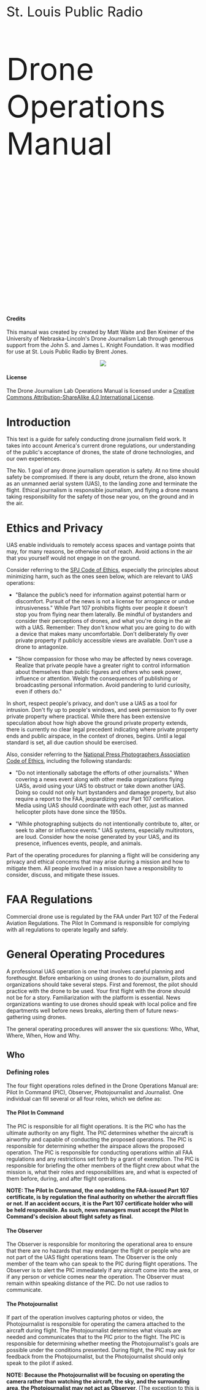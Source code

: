 <div style="padding-top:300px"></div>
<p style="font-size:35px">St. Louis Public Radio</p>
<p style="font-size:80px">Drone Operations Manual</p>
<div style="page-break-after: always;"></div>
<div style="padding-top:300px"></div>

#### Credits

This manual was created by created by Matt Waite and Ben Kreimer of the University of Nebraska-Lincoln's Drone Journalism Lab through generous support from the John S. and James L. Knight Foundation. It was modified for use at St. Louis Public Radio by Brent Jones.

<center><img src="knight-logo-small.jpg"></center>

#### License

The Drone Journalism Lab Operations Manual is licensed under a [Creative Commons Attribution-ShareAlike 4.0 International License](http://creativecommons.org/licenses/by-sa/4.0/).

<div style="page-break-after: always;"></div>

# Introduction

This text is a guide for safely conducting drone journalism field work. It takes into account America's current drone regulations, our understanding of the public's acceptance of drones, the state of drone technologies, and our own experiences.

The No. 1 goal of any drone journalism operation is safety. At no time should safety be compromised. If there is any doubt, return the drone, also known as an unmanned aerial system (UAS), to the landing zone and terminate the flight. Ethical journalism is responsible journalism, and flying a drone means taking responsibility for the safety of those near you, on the ground and in the air.

<div style="page-break-after: always;"></div>

# Ethics and Privacy

UAS enable individuals to remotely access spaces and vantage points that may, for many reasons, be otherwise out of reach. Avoid actions in the air that you yourself would not engage in on the ground. 

Consider referring to the [SPJ Code of Ethics](http://www.spj.org/ethicscode.asp), especially the principles about minimizing harm, such as the ones seen below, which are relevant to UAS operations: 

* "Balance the public’s need for information against potential harm or discomfort. Pursuit of the news is not a license for arrogance or undue intrusiveness." While Part 107 prohibits flights over people it doesn't stop you from flying near them laterally. Be mindful of bystanders and consider their perceptions of drones, and what you're doing in the air with a UAS. Remember: They don't know what you are going to do with a device that makes many uncomfortable. Don't deliberately fly over private property if publicly accessible views are available. Don't use a drone to antagonize.

* "Show compassion for those who may be affected by news coverage. Realize that private people have a greater right to control information about themselves than public figures and others who seek power, influence or attention. Weigh the consequences of publishing or broadcasting personal information. Avoid pandering to lurid curiosity, even if others do." 

In short, respect people's privacy, and don't use a UAS as a tool for intrusion. Don't fly up to people's windows, and seek permission to fly over private property where practical. While there has been extensive speculation about how high above the ground private property extends, there is currently no clear legal precedent indicating where private property ends and public airspace, in the context of drones, begins. Until a legal standard is set, all due caution should be exercised.

Also, consider referring to the [National Press Photographers Association Code of Ethics](https://nppa.org/code_of_ethics), including the following standards:

* "Do not intentionally sabotage the efforts of other journalists." When covering a news event along with other media organizations flying UASs, avoid using your UAS to obstruct or take down another UAS. Doing so could not only hurt bystanders and damage property, but also require a report to the FAA, jeopardizing your Part 107 certification. Media using UAS should coordinate with each other, just as manned helicopter pilots have done since the 1950s. 

* "While photographing subjects do not intentionally contribute to, alter, or seek to alter or influence events." UAS systems, especially multirotors, are loud. Consider how the noise generated by your UAS, and its presence, influences events, people, and animals.

Part of the operating procedures for planning a flight will be considering any privacy and ethical concerns that may arise during a mission and how to mitigate them. All people involved in a mission have a responsibility to consider, discuss, and mitigate these issues.

<div style="page-break-after: always;"></div>

# FAA Regulations

Commercial drone use is regulated by the FAA under Part 107 of the Federal Aviation Regulations. The Pilot In Command is responsible for complying with all regulations to operate legally and safely.

<div style="page-break-after: always;"></div>

# General Operating Procedures

A professional UAS operation is one that involves careful planning and forethought. Before embarking on using drones to do journalism, pilots and organizations should take several steps. First and foremost, the pilot should practice with the drone to be used. Your first flight with the drone should not be for a story. Familiarization with the platform is essential. News organizations wanting to use drones should speak with local police and fire departments well before news breaks, alerting them of future news-gathering using drones.

The general operating procedures will answer the six questions: Who, What, Where, When, How and Why.

<div style="page-break-after: always;"></div>

## Who

### Defining roles

The four flight operations roles defined in the Drone Operations Manual are: Pilot In Command (PIC), Observer, Photojournalist and Journalist. One individual can fill several or all four roles, which we define as:

#### The Pilot In Command

The PIC is responsible for all flight operations. It is the PIC who has the ultimate authority on any flight. The PIC determines whether the aircraft is airworthy and capable of conducting the proposed operations. The PIC is responsible for determining whether the airspace allows the proposed operation. The PIC is responsible for conducting operations within all FAA regulations and any restrictions set forth by a grant of exemption. The PIC is responsible for briefing the other members of the flight crew about what the mission is, what their roles and responsibilities are, and what is expected of them before, during, and after flight operations. 

**NOTE: The Pilot In Command, the one holding the FAA-issued Part 107 certificate, is by regulation the final authority on whether the aircraft flies or not. If an accident occurs, it is the Part 107 certificate holder who will be held responsible. As such, news managers must accept the Pilot In Command's decision about flight safety as final.**

#### The Observer

The Observer is responsible for monitoring the operational area to ensure that there are no hazards that may endanger the flight or people who are not part of the UAS flight operations team. The Observer is the only member of the team who can speak to the PIC during flight operations. The Observer is to alert the PIC immediately if any aircraft come into the area, or if any person or vehicle comes near the operation. The Observer must remain within speaking distance of the PIC. Do not use radios to communicate.

#### The Photojournalist

If part of the operation involves capturing photos or video, the Photojournalist is responsible for operating the camera attached to the aircraft during flight. The Photojournalist determines what visuals are needed and communicates that to the PIC prior to the flight. The PIC is responsible for determining whether meeting the Photojournalist's goals are possible under the conditions presented. During flight, the PIC may ask for feedback from the Photojournalist, but the Photojournalist should only speak to the pilot if asked. 

**NOTE: Because the Photojournalist will be focusing on operating the camera rather than watching the aircraft, the sky, and the surrounding area, the Photojournalist may not act as Observer**. (The exception to this is if the Pilot In Command is also serving as the Observer and the Photojournalist.)

#### The Journalist

The Journalist is responsible for communicating flight goals to the PIC and Photojournalist before flight and verifying results after landing. The Journalist determines what is needed for the story and communicates that to the PIC and Photojournalist. The PIC is responsible for determining whether meeting the Journalist's goals are possible under the conditions presented.  During flight, the PIC may ask for feedback from the Journalist, but the Journalist should only speak to the pilot if asked. The Journalist and the Photojournalist can speak freely, but should always be listening for the PIC. The Journalist can act as Observer.

---

Under Part 107, operations can occur with only a PIC. If no additional personnel are available for the flight, care and consideration must be taken for the additional workload that the PIC will take on, including having to watch the operation area for hazards, completing journalistic goals and ensuring flight safety. 

**NOTE: The greater the number of environmental variables (bystanders, structures, trees, wind, etc.) in an operating environment, the more substantial the demands are on the PIC.**

<div style="page-break-after: always;"></div>

### Training

Training is an important part of maintaining safe operating procedures. It is the responsibility of the Pilot in Command to conduct drone journalism work safely, and so it is the PIC's responsibility to ensure all members of the flight crew are adequately trained. The PIC should take into account the training and experience levels of the crew, as well as the PIC's own level of training and experience when planning and executing a mission.

Regardless of training and experience, all members of the flight crew must be briefed by the PIC before each flight both to reiterate the general responsibilities of each member as well as to cover flight-specific information.

#### Operators

A Part 107-licensed pilot-in-command must be present for all flights, and, if not operating the controls, be able to immediately take over the controls. Per Part 107, non-licensed operators are permitted as long as the PIC is able to take over the controls immediately.

Anyone operating the controls should be trained by the PIC or be able to show they have been trained elsewhere.

The PIC's decision about who may operate the UAS is final.

#### Observers

Observers should be trained by a PIC prior to serving as an Observer on a story.

#### Photojournalists

If a UAS has dual-operator capability, the Photojournalist operating the camera should be trained on it prior to serving as the Photojournalist on a story.

<div style="page-break-after: always;"></div>

## What

Our drone is a DJI Inspire 2. Some basic stats:

|                         | Inspire 2 |
| ----------------------- | --------- |
| Max Speed               | 58 mph    |
| Flight Time             | 27 min    |
| Operating Temp          | -4°/104°F |
| Wind resistance         | 22 mph    |
| Upgradeable camera      | yes       |
| Dual-controller enabled | yes       |

The drone is equipped with a Zenmuse X4S camera. The camera can shoot 20 megapixel still images and 4K video at 60 FPS.

The drone is dual-controller enabled. As mentioned in the _who_ section, this enables a photojournalist to operate the camera independently of the pilot-in-command.

While the operating temperatures and wind resistance are limits, the drone may experience degraded performance before reaching these conditions. It is the Pilot In Command's responsibility to determine when it is safe to fly.

<div style="page-break-after: always;"></div>

## Where and When

FAA regulations impose a number of restrictions on where, when and how drones may operate. This is a summary. The Pilot In Command is responsible for knowing all regulations and ensuring they are complied with.

* Sunrise to sunset only. Civil twilight (30 minutes before sunrise to 30 minutes after sunset) with appropriate illumination.
* 3 or more statute miles of visibility at your location.
* Unaided visual-line-of-sight (VLOS) only. The Pilot In Command must be able to see the drone without the use of cameras or binoculars.
* No flight over unsheltered people.
* Maximum altitude is 400 feet above ground level (AGL). Flying near a building or tower allows a higher ceiling.
* No flying while flying (or riding, sometimes). Flying a drone while the pilot is in an aircraft is prohibited. Flying a drone while the pilot is in a land vehicle or boat is acceptable in "sparsely populated" areas.
* No flying near clouds. The drone must be 500 feet below clouds and 2,000 feet away horizontally.
* Yield the right of way. Drones must yield to all other aircraft and are not allowed to interfere with the operation of another aircraft.

### Controlled airspace

Operation in controlled airspace is prohibited without prior permission. There is controlled airspace around Lambert, Spirit of St. Louis, Cahokia (St. Louis Downtown), Belleville and Alton airports.

There are other areas of prohibited airspace in our area as well, like the Arch grounds and Scott Air Force Base.

### Temporary Flight Restrictions (TFRs)

The FAA will issue Temporary Flight Restrictions from time to time. There will be a TFR in place over Busch Stadium during Cardinals home games. It is the Pilot In Command's responsibility to be aware of active TFRs.

<div style="page-break-after: always;"></div>

## How

How will all this work? The procedures for drone flights are divided into the following sections: 

* Story Planning — What is the story and why are we using the drone to cover it?
* Flight Planning — What conditions might we encounter during the flight?
* Pre-trip — Is all equipment prepared for the flight? All crew properly briefed?
* Pre-flight — Is the location as expected? Is the equipment operating properly?
* Flight
* Post-flight — Did the equipment perform as expected?
* Post-trip — Was the mission completed as expected? Does any equipment need to be checked, repaired or replaced? Complete logs.
* Post-Story — Was the story as expected? Did the use of the UAS serve its intended purpose? Was it worth the investment?

The general requirements in each are encapsulated in checklists designed to help ensure each step is accomplished.

Aside from "Flight", each section has a sheet that must be filled out and kept in the UAS Logbook.

### Starting the process

To get started planning a drone story, fill out a story planning worksheet and talk to Brent.

<div style="page-break-after: always;"></div>

### Story Planning

Before bringing a UAS into an environment, operational personnel should define the goals of the UAS flight before doing more specific mission planning.

First, the basics: Date and time to fly, and whether those are flexible; the location; and the end product being sought through the use of the drone (photos, video, other).

Then, consider:

* What's the story we're aiming to cover?
* What purpose is the drone serving in your story?
* What context is the drone adding to your story?
* Be specific. What shots do you need? 
* How much drone video or photography do you need to tell the story?
* What privacy issues can you anticipate and what steps have you taken to mitigate them?
* What ethical issues can you anticipate and what steps have you taken to mitigate them?

<div style="page-break-after: always;"></div>

### Flight Planning

Prior to embarking on any drone operation, the Pilot In Command must gather information about the proposed flight area to ensure safe operations that comply with Federal Aviation Regulations. 

#### Location

Questions the PIC must answer about the location are:

* What is the exact location?
* What's the altitude of the location? How might it affect your UAS and payload during flight?
* Have you reviewed current aviation charts of the location and surroundings?
* What airspace is it in? 
* Are there any airspace/TFR/NOTAM restrictions in place or anticipated?
* Do you need permission from air traffic control (ATC) or an FAA waiver?
* Have you pulled publicly available aerial images of the area or conducted a site survey?
* Are you flying on or over private property? Do you have permission of the landowner to operate there?
* What is there? Are there hazards to aviation?   
* How many people can you expect around the area?
* What is your plan to prevent flight over people?
* What will the weather be? Have you consulted an aviation weather forecast? Or if the trip is immediate, have you consulted local weather sources, such as an aviation weather report (METAR), or obtained a flight briefing from Flight Services?
* Are your weather parameters within Part 107 minimums? 
* Are wind levels below the operational maximums set by the manufacturer or by your own operational guidelines?
* Have you factored in the effects of temperature on the batteries? 

<div style="page-break-after: always;"></div>

### Pre-Trip Checklist

Immediately before leaving, the PIC should complete the pre-trip checklist. This includes basic information, a drone check, info check, packing list and briefing.

#### Basic information

* Who is serving on the flight crew for this mission?
* When do you need to be at the location?
* How much travel time is involved?

#### Drone check

Before leaving for the operations area, the PIC should conduct a pre-trip inspection of the UAS and other equipment. A pre-trip inspection includes charging batteries, checking various mounting hardware, and checking the camera and storage media to ensure it is sufficient for the task. 

* Are batteries charged (drone, controllers, iPads, aviation radio)?
* Inspect drone and correct any issues found
* Ensure memory card is emptied

#### Information check

The PIC must review up-to-date important information before each flight.

* Check airspace map
* Check NOTAMs
* Check TFRs
* Check weather

#### Packing list

The PIC must ensure all equipment is properly packed for transport to the location.

#### Briefing

The PIC is responsible for briefing all operations personnel on each phase of flight. The PIC will designate the observer, the photojournalist and the journalist, will explain their roles and what will happen during flight. 

A PIC briefing should cover, at a minimum:

* Who is fulfilling each role in flight operations
* The expectations of each member of the flight crew
* A general description of the operations area.
* The expected weather at the location
* Any known hazards, including winds, obstacles, known high traffic areas, any nearby airports or expected air traffic
* The specific mission goals, including expected shots, angles or subjects
* Any known privacy or ethical issues and mitigation steps
* Pre-flight rules
* Flight rules
* Post-flight rules

<div style="page-break-after: always;"></div>

### Pre-Flight

Pre-flight operations are done immediately before any flight work is to occur. The pre-flight checklist repeats some of the pre-trip checklist, such as inspecting the aircraft and some of the control surfaces. Pre-trip and pre-flight inspections help ensure airworthiness and will serve as an early warning for both maintenance issues and for mechanical issues that could substantially affect or cancel flight operations.

The general rules of pre-flight are:

* The PIC touches the UAS. The PIC is responsible for the aircraft and all around them. Thus, the PIC will conduct the pre-flight inspection, connect the batteries, etc.
* When on site, operations personnel must delineate a takeoff and landing area of at least 10 feet x 10 feet and ensure it is free of debris.
* When on site, if non-operations people are around, operations personnel may be required to secure an area to be kept free of people so the UAS can operate without flying over people. That place may be the takeoff and landing zone. That space, to remain free of people, should be as large as the PIC thinks is practical. 
* Weather can be very localized. When you arrive, you should check your location weather against the weather report you got from a flight briefing or automated observation service. Cloud ceilings will be most difficult to estimate on site, so be reasonable. If the clouds look low, stay low. Don't fly if fog is present.
* Wind conditions also vary by location. An anemometer is a valuable tool for measuring wind on site, informing the PIC if wind speeds are within operational limits and how they may affect flight operations. 
* Turn off WiFi connectivity on any UAS mounted devices, such as cameras. Active WiFi devices on the UAS can interfere with critical RC and video transmissions. Because most non-military UAS systems use 2.4GHz for either RC or video transmission, only enable WiFi if you are certain there will be no interference with your UAS hardware.
* Before takeoff, make sure your compass is not receiving interference from nearby metal objects, and that you have enough GPS satellite connections.
* After power up and takeoff, perform final control and telemetry checks at low hover before beginning mission.

<div style="page-break-after: always;"></div>

### Flight

The flight checklist isn't really a checklist. It's a Do Constantly list. It's listed as a reminder. UAS operators must:

* Be constantly scanning for airborne traffic or obstacles. The observer must report them immediately.
* Be constantly scanning for people on the ground in the flight area. The observer must report them immediately.
* Be constantly checking battery levels and returning before reaching 25 percent of the remaining capacity. 
* Be constantly checking flight parameters like altitude to ensure they remain within restrictions and operational goals.

At battery changes, and at battery changes only, should the PIC, Observer, Photojournalist and Journalist discuss changes to the operational plan. While the UAS is in flight, the PIC needs to focus on flying, and the observer needs to focus on hazards.

<div style="page-break-after: always;"></div>

### Post-Flight

The post-flight checklist is broken into three parts: Shutting down the drone, which is done by the PIC; inspecting the aircraft; and collecting information to enter into the logs. Logging is an important part of aviation safety and will serve as an important document in maintenance of your UAS.

<div style="page-break-after: always;"></div>

### Post-Trip

The post-trip checklist is also broken into three parts.

#### Logging and equipment checklist

Logging flight and battery information is essential to spotting problems with the drone on the ground rather than having them happen in the air. This section also includes collecting data from the memory card and camera maintenance.

#### Equipment condition checklist

This section is a status check for all equipment used, to determine whether it's in good shape, may require extra attention, or needs repair or replacement.

#### Mission summary

This section serves as a short summary of the mission, with space to note any adverse conditions or incidents.

<div style="page-break-after: always;"></div>

### Post-Story

This section serves as a check on the use of the drone:

* Did it serve its purpose?
* Was it worth the time/energy?
* Was the outcome appropriately promoted?
* How can we improve the process?

<div style="page-break-after: always;"></div>

## Why?

Why are we doing all this? What's the benefit?

A drone is a tool. Like any other tool it will help us do things we couldn't easily do before. It will help us tell better stories, or tell stories better. A drone can help us get a new perspective on a story, and bring that understanding to readers and listeners.

There are a few basic categories drone use can fall into:

* Aestheic perspective — Using a different camera angle can help better tell the story.
* See the scale — A different angle not just to add visual interest, but to show the scope or context of something.
* See hidden things — There are things we can't easily see from the ground, or places we can't easily go. There are privacy and ethical issues to consider here, certainly.
* Explain using maps — we can use drone imagery to create up-to-date maps in a specific location, to a specific scale.
* Explain using graphics — we can augment graphics with imagery or data from the drone.
* Gather some data — we can use the drone to capture data, whether that be visual data from the camera, or other kinds of data from other sensors.

<div style="page-break-after: always;"></div>

# Appendix

## Logging

UAS operations can be divided into three separate logs, largely transported over from manned aviation. They are a maintenance log, a battery log, and a flight log. 

### Maintenance Log

A maintenance log is a simple list of issues to be checked or fixed between flights. PICs should note any issue that should be checked, from an odd wobble, unusual sound, an unusually hot motor at landing, to a complete component failure. The log should include the date, UAS Make & Model, UAS Registration Number, the ID number of the battery used when the issue occurred, the issue, who reported it, the date repaired, who repaired it and notes.

### Battery Log

A battery log serves as a warning for when a battery is getting worn out and could fail. UAS batteries will degrade, providing progressively less flight time. Fully charged batteries that go unused and are not discharged for over a week can also lead to damaged battery cells. A battery log will highlight failing batteries, and give the PIC a guide as to how much time a battery will give in flight. A battery log should note the date, UAS make and model, UAS registration number, the number of past charges, the percentage of battery power remaining at shutdown, total flight time, battery depletion rate, any signs of puffing (an indicator that the battery is damaged), and usage conditions. For example, if you loaded a DJI Inspire with a 360 video camera rig containing six GoPros cameras, and flew it on a 100°F day, you would make note of those operating conditions.

### Flight Log

A flight log will highlight the important events that occur from the time a UAS takes off to the time it has landed and been powered down by the PIC. Each UAS will have its own log. It should note the date, the battery used during flight, and the total flight time. Each entry should also have space for important and relevant notes about the flight, which may include a mission overview, flying conditions, distance flown, take-off and landing locations, a hard landing, etc.

<div style="page-break-after: always;"></div>

## Briefing

Below is sample language to use for the pre-flight briefing.

### Intro

Today we'll be flying at *location*. We'll be gathering *[photos|video|other]* of *[subject]*.

### Roles

We'll now review the roles and responsibilities of each role.

I'll be the Pilot in Command for this flight. *[Person]* will be the Observer. *[Person]* will be the Photojournalist. *[Person]* will be the Journalist.

The PIC is responsible for all flight operations and is the only person allowed to touch the drone. Please listen for communications from the PIC during the mission.

The Observer is responsible for monitoring the area to ensure there are no hazards that may endanger the flight or people on the ground. The Observer is the only member of the team who can speak to the PIC during the flight. The Observer will alert the PIC immediately if any aircraft, person or vehicle comes near the operation. The Observer will remain within speaking distance of the PIC.

The Photojournalist is responsible for operating the camera. The Photojournalist will determine what visuals are needed and communicate that to the PIC prior to the flight. During the flight, the PIC may ask for feedback from the Photojournalist, but the Photojournalist should only speak to the pilot if asked.

The Journalist is responsible for communicating flight goals to the PIC and Photojournalist before flight and verifying results after landing. During flight, the PIC may ask for feedback from the Journalist, but the Journalist should only speak to the pilot if asked.

The Observer, Photojournalist and Journalist can speak freely among each other, but should always be listening for the PIC.

### Location

The area where we'll be operating today is *[general description of area]*. Some things to be aware of regarding the location are:

*[Review known or anticipated hazards, potential for air traffic and potential for human traffic.]*

### Weather

The weather for the flight today is forecast to be *[great|good|fair|poor]* with a temperature of *[temp]*, winds of *[windspeed, direction, gusts]*, clouds at *[ceiling]* and *[chance of precipitation]*.

Anticipated weather hazards are *[potential hazards]*.

### Specific mission goals

The specific goals for this mission are:

*[List goals, such as specific shots or images to acquire, data to collect, etc.]*

We can anticipate this might take *[number of expected flights/battery changes]* flights.

### Ethical and privacy concerns

Some ethical and privacy concerns that have been raised regarding this flight are *[review concerns]*.

Our plans to mitigate those are *[review plans]*.

### Rules

We'll now review rules for pre-flight, flight and post-flight.

#### Pre-flight

Upon arrival, the PIC will complete the pre-flight checklist. This includes the following:

The PIC will check the weather, review the site for hazards and select a takeoff and landing area. The PIC will conduct a final pre-flight meeting to review mission goals. 

The PIC will conduct a final airworthines check of the drone. Do not approach or touch the drone unless asked by the PIC.

All personnel will leave the launch area, staying at least 15 feet from the drone. The PIC and Observer will conduct an all-clear check of the operations area. After power-up, the PIC will conduct a final pre-mission check of the drone as it is operating.

The PIC will communicate start of mission.

#### Flight

**While the drone is in flight, the PIC needs to focus on flying and the Observer needs to focus on hazards. Safety is the number one priority.**

During flight, the Observer is the only person allowed to speak to the PIC. The Photojournalist and Journalist should only speak to the PIC if asked.

During flight, the PIC and Observer will constantly scan for airborne traffic or obstacles. The Observer will report any to the PIC immediately.

The Observer will constantly scan for people on the ground in the flight area and report to the PIC immediately.

The PIC will constantly check battery levels and other flight parameters and return to home when necessary.

The PIC will communicate any emergency situations.

At battery changes, and battery changes only, the PIC, Observer, Photojournalist and Journalist may discuss changes to the operational plan.

#### Post-flight

After flying, the PIC will complete the post-flight checklist. This includes the following:

The PIC will log the battery percentage. The PIC will remove the batteries from the drone. Do not approach or touch the drone unless asked by the PIC.

The Photojournalist and Journalist will review captured images or video.

The PIC will inspect and pack the drone and accessories.

<div style="page-break-after: always;"></div>

## Emergency Procedures

### Lost Link/Mission Procedures

**General Operational Guidelines**: The RC link is for the PIC to directly control the aircraft. If the PIC enables the UAS to operate autonomously and automated flight functionality is lost, the drone will revert to RC control and the PIC will take over flight, return it to the landing zone and land. If the UAS starts showing any sign of not following the automated flight path, and the manual override doesn't happen automatically, the PIC should take the steps necessary for manual control. Check your UAS manual for how to manually override autonomous operation. If the RC link is lost, many commercial based UAS systems are configured with an automatic return to home procedure built-in to the UAS flight controller to prevent drift outside of the operation area. 

**Lost Autonomous Flight Procedure Checklist**

Actor|Action
----|------
PIC|Verifies automated flight has stopped
PIC|Verbally notifies Observer
PIC|PIC assumes control via RC, if possible
Observer|Observer notifies other operations personnel
PIC|Returns UAS to pre-determined landing area as safely practical
PIC|Land UAS

**Lost RC Control Procedure Checklist**

Actor|Action
----|------
PIC|Verifies lost link
PIC|Verbally notifies Observer
Observer|Verbally notifies other operations personnel
PIC|Turns off RC controller
PIC|Turns RC controller on
PIC|If positive control returns, PIC lands immediately
PIC|If positive control does not return, PIC alerts Observer
PIC|Verifies that Return to Home function has engaged
PIC/Observer|Verifies that landing area is clear, clear if necessary
PIC|Upon UAS landing PIC turns off battery immediately 

<div style="page-break-after: always;"></div>

### Emergency Assumption of Control

During any automated flight, if there is any concern that the UAS is not flying the planned mission or that control characteristics are abnormal, the PIC will take manual control of the UAS with RC control, return it to the landing zone if possible, and land it. There may be minor problems that do not require emergency assumption of control. In these cases, the GCS communication can direct the UAS to land or the PIC can manually land the UAS.

**Emergency Assumption of Control Checklist**

Actor|Action
----|------
PIC|Verifies abnormal operation
PIC|Verbally notifies Observer
Observer|Verbally notifies other operations personnel
PIC|Assumes control of UAS using RC
PIC|If necessary, begin emergency landing at a safe location
PIC|If practical, return UAS to pre-determined landing zone, execute landing

<div style="page-break-after: always;"></div>

### Loss of Sight

Regulations require that the UAS remain within Visual Line of Sight(VLOS) at all times. If, that VLOS is broken, the PIC should return to VLOS immediately if possible. If PIC cannot return UAS to VLOS, using the GCS, the PIC should execute a preprogrammed flight path to return to the landing zone.

**Loss of Sight Checklist**

Actor|Action
----|------
PIC|Notifies Observer of broken VLOS
Observer|Reports if UAS is within Observer's VLOS
Observer|If UAS is out of VLOS, alert PIC to begin Loss of Sight procedures
PIC|If possible, reverse course to return to VLOS as soon as safe
PIC|If course reversal is not possible, execute return to home procedure via RC Control or GCS
PIC|Report when UAS is in VLOS
Observer|Report when UAS is in VLOS
PIC|Post flight, record conditions that led to loss of VLOS

<div style="page-break-after: always;"></div>

### Other In-Flight Emergencies

In most emergency situations, the general protocol is to land as soon as is safely practical. In many emergency situations, landing at the pre-determined landing zone will not be possible. The goal is a controlled, safe landing.

**Loss of Power/Motor**

Actor|Action
----|------
PIC|Attempt control the UAS to land in open, safe area
PIC|Alert operations personnel of emergency situation
Observer|Alert others to emergency situation
PIC|Post flight, record details of flight for report

**In-Flight Fire**

Actor|Action
----|------
PIC|Attempt control the UAS to land in open, safe area
PIC|Alert operations personnel of emergency situation
Observer|Alert others to emergency situation
PIC|Post flight, record details of flight for report

<div style="page-break-after: always;"></div>

## Glossary

**Above Ground Level (AGL)** - Reported in feet, the height above the ground. Part 107 allows flight up to 400 feet AGL in most circumstances.

**Air Traffic Control (ATC)** - The controlling authority for an airspace, often based at a nearby airport.

**Briefing** - The Pilot In Command is responsible for briefing the members of the operation before each flight.

**Civil Twilight** - 30 minutes before sunrise, 30 minutes after sunset. May only operate then with appropriate illumination.

**Controlled airspace** - Class A, B, C, D, or E airspace, usually found near airports. Part 107 does not allow operations in controlled airspace without prior permission.

**Drone** - aka UAS. Ours is a DJI Inspire 2.

**Federal Aviation Administration (FAA)** - The regulating authority on aircraft in the United States.

**Ground Control Station (GCS)** - The device controlling operation of the drone.

**Journalist** (as defined in this manual) - Responsible for communicating flight goals to the PIC before flight and verifying results after landing.

**METAR** - Aviation weather report.

**Notice to Airmen (NOTAM)** - A notice released by an aviation authority to alert PICs of potential hazards on a flight route, or at a location that could affect the safety of the flight.

**Observer** (as defined in this manual) - Responsible for monitoring the operational area to ensure that there are no hazards that may endanger the flight or people not part of the UAS flight operation team.

**Operator** - The person physically operating the drone. May be the Pilot In Command. Another trained person may operate the drone, provided the Pilot In Command is immediately able to take control.

**Part 107** - Part 107 of the Federal Aviation Regulations. This regulates use of unmanned aircraft.

**Photojournalist** (as defined in this manual) - Responsible for communicating visual goals to the PIC and operating the camera during flight.

**Pilot In Command (PIC)** - The Pilot In Command is the person who holds the FAA Airman Certification. Responsible for all flight operations.

**Temporary Flight Restrictions (TFRs)** - A notice from the FAA prohibiting flight in a certain area, temporarily. These are put in place around outdoor sporting events, and visiting dignitaries, among other situations.

**Training** - The Pilot In Command is responsible for ensuring all members of the operation are adequately trained in their roles.

**UAS** - Unmanned Aerial System, aka drone.

**Unaided Visual Line of Sight (VLOS)** - The ability to see the drone with eyesight alone. Drones are required to be kept within unaided visual line of sight. Binoculars and other devices to extend vision are not allowed. Flying by using the drone's cameras is not allowed.